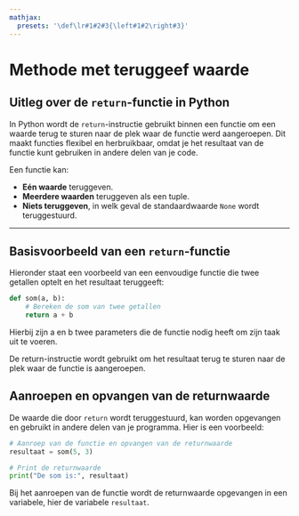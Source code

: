 ```yaml
---
mathjax:
  presets: '\def\lr#1#2#3{\left#1#2\right#3}'
---
```


# Methode met teruggeef waarde

## Uitleg over de `return`-functie in Python

In Python wordt de `return`-instructie gebruikt binnen een functie om een waarde terug te sturen naar de plek waar de functie werd aangeroepen. Dit maakt functies flexibel en herbruikbaar, omdat je het resultaat van de functie kunt gebruiken in andere delen van je code.

Een functie kan:
- **Eén waarde** teruggeven.
- **Meerdere waarden** teruggeven als een tuple.
- **Niets teruggeven**, in welk geval de standaardwaarde `None` wordt teruggestuurd.

---

## Basisvoorbeeld van een `return`-functie

Hieronder staat een voorbeeld van een eenvoudige functie die twee getallen optelt en het resultaat teruggeeft:

```python
def som(a, b):
    # Bereken de som van twee getallen
    return a + b
```
Hierbij zijn a en b twee parameters die de functie nodig heeft om zijn taak uit te voeren.

De return-instructie wordt gebruikt om het resultaat terug te sturen naar de plek waar de functie is aangeroepen.

## Aanroepen en opvangen van de returnwaarde

De waarde die door `return` wordt teruggestuurd, kan worden opgevangen en gebruikt in andere delen van je programma. Hier is een voorbeeld:

```python
# Aanroep van de functie en opvangen van de returnwaarde
resultaat = som(5, 3)

# Print de returnwaarde
print("De som is:", resultaat)
```

Bij het aanroepen van de functie wordt de returnwaarde opgevangen in een variabele, hier de variabele `resultaat`.


